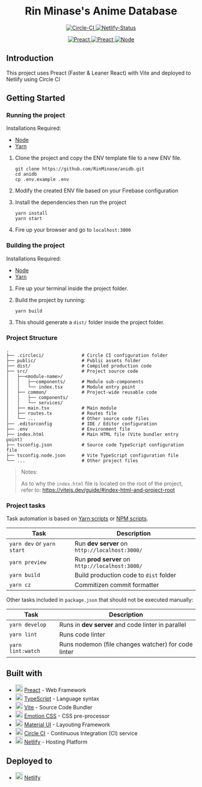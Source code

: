 <h1 align="center"> Rin Minase's Anime Database </h1>

<p align="center">
    <a href="https://circleci.com/gh/RinMinase/anidb">
        <img alt="Circle-CI" src="https://img.shields.io/circleci/build/github/RinMinase/anidb/master.svg?logo=circleci&style=for-the-badge&label=Circle%20CI%20(Build)">
    </a>
    <a href="https://app.netlify.com/sites/anidb/deploys">
        <img alt="Netlify-Status" src="https://img.shields.io/netlify/635b50f7-7b22-4c87-9b6b-7da2c0fb2180?logo=netlify&style=for-the-badge&label=Netlify%20(Domain)">
    </a>
</p>
<p align="center">
    <a href="https://preactjs.com/">
        <img alt="Preact" src="https://img.shields.io/badge/Preact-%5E10.9-673AB8.svg?logo=preact&style=for-the-badge">
    </a>
    <a href="https://angular.io/">
        <img alt="Preact" src="https://img.shields.io/badge/Vite-%5E3.0-646CFF.svg?logo=vite&style=for-the-badge">
    </a>
    <a href="https://nodejs.org">
        <img alt="Node" src="https://img.shields.io/badge/node-%5E16.0%20%7C%7C%20%5E17.0-brightgreen.svg?logo=node.js&logoColor=white&style=for-the-badge">
    </a>
</p>


## Introduction
This project uses Preact (Faster & Leaner React) with Vite and deployed to Netlify using Circle CI


## Getting Started

### Running the project
Installations Required:
- [Node](https://nodejs.org/en/)
- [Yarn](https://yarnpkg.com/latest.msi)

1. Clone the project and copy the ENV template file to a new ENV file.

    ```
    git clone https://github.com/RinMinase/anidb.git
    cd anidb
    cp .env.example .env
    ```

2. Modify the created ENV file based on your Firebase configuration

3. Install the dependencies then run the project

    ```
    yarn install
    yarn start
    ```

4. Fire up your browser and go to `localhost:3000`


### Building the project
Installations Required:
- [Node](https://nodejs.org/en/)
- [Yarn](https://yarnpkg.com/latest.msi)

1. Fire up your terminal inside the project folder.

2. Build the project by running:

    ```
    yarn build
    ```

3. This should generate a `dist/` folder inside the project folder.


### Project Structure
    .
    ├── .circleci/              # Circle CI configuration folder
    ├── public/                 # Public assets folder
    ├── dist/                   # Compiled production code
    ├── src/                    # Project source code
    │   ├──<module-name>/
    │   │   ├──components/      # Module sub-components
    │   │   └── index.tsx       # Module entry point
    │   ├── common/             # Project-wide reusable code
    │   │   ├── components/
    │   │   └── services/
    │   ├── main.tsx            # Main module
    │   ├── routes.tx           # Routes file
    │   └── ...                 # Other source code files
    ├── .editorconfig           # IDE / Editor configuration
    ├── .env                    # Environment file
    ├── index.html              # Main HTML file (Vite bundler entry point)
    ├── tsconfig.json           # Source code TypeScript configuration file
    ├── tsconfig.node.json      # Vite TypeScript configuration file
    └── ...                     # Other project files

> Notes: 
>
> As to why the `index.html` file is located on the root of the project, refer to: https://vitejs.dev/guide/#index-html-and-project-root


### Project tasks

Task automation is based on [Yarn scripts](https://yarnpkg.com/lang/en/docs/cli/run/) or [NPM scripts](https://docs.npmjs.com/misc/scripts).

| Task                       | Description                                     |
| -------------------------- | ----------------------------------------------- |
| `yarn dev` or `yarn start` | Run **dev server** on `http://localhost:3000/`  |
| `yarn preview`             | Run **prod server** on `http://localhost:3000/` |
| `yarn build`               | Build production code to `dist` folder          |
| `yarn cz`                  | Commitizen commit formatter                     |

Other tasks included in `package.json` that should not be executed manually:

| Task              | Description                                         |
| ----------------- | --------------------------------------------------- |
| `yarn develop`    | Runs in **dev server** and code linter in parallel  |
| `yarn lint`       | Runs code linter                                    |
| `yarn lint:watch` | Runs nodemon (file changes watcher) for code linter |


## Built with
* <img width=20 height=20 src="https://preactjs.com/favicon.ico"> [Preact](https://preactjs.com/) - Web Framework
* <img width=20 height=20 src="https://www.typescriptlang.org/favicon-32x32.png"> [TypeScript](https://www.typescriptlang.org/) - Language syntax
* <img width=20 height=20 src="https://vitejs.dev/logo.svg"> [Vite](https://vitejs.dev/) - Source Code Bundler
* <img width=20 height=20 src="https://emotion.sh/logo-32x32.png"> [Emotion CSS](https://emotion.sh/) - CSS pre-processor
* <img width=20 height=20 src="https://mui.com/static/favicon.ico"> [Material UI](https://mui.com/) - Layouting Framework
* <img width=20 height=20 src="https://dmmj3mmt94rvw.cloudfront.net/favicon-undefined.ico"> [Circle CI](https://circleci.com/) - Continuous Integration (CI) service
* <img width=20 height=20 src="https://www.netlify.com/img/global/favicon/favicon-32x32.png"> [Netlify](https://netlify.com) - Hosting Platform


## Deployed to
* <img width=20 height=20 src="https://www.netlify.com/img/global/favicon/favicon-32x32.png"> [Netlify](https://anidb.netlify.com)
